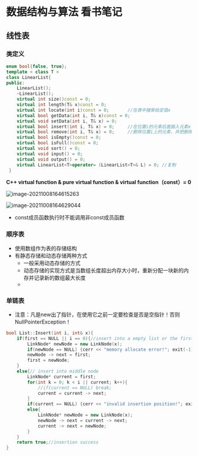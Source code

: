 # 数据结构与算法 看书笔记

## 线性表

### 类定义

```c++
enum bool{false, true};
template < class T >
class LinearList{
public:
    LinearList();
    ~LinearList();
    virtual int size()const = 0;
    virtual int length(T& x)const = 0;
    virtual int locate(int i)const = 0;       //在表中搜索给定值x
    virtual bool getData(int i, T& x)const = 0;
    virtual void setData(int i, T& x) = 0;
    virtual bool insert(int i, T& x) = 0;	  //在位置i的元素后面插入元素x
    virtual bool remove(int i, T& x) = 0;     //删除位置i上的元素，并把删除的元素以x返回
    virtual bool isEmpty()const = 0;
    virtual bool isFull()const = 0;
    virtual void sort() = 0;
    virtual void input() = 0;
    virtual void output() = 0;
    virtual LinearList<T>operator= (LinearList<T>& L) = 0; //复制
 }

```



**C++ virtual function & pure virtual function  & virtual function（const）= 0**

![image-20211008164615263](C:\Users\86186\AppData\Roaming\Typora\typora-user-images\image-20211008164615263.png)

![image-20211008164629044](C:\Users\86186\AppData\Roaming\Typora\typora-user-images\image-20211008164629044.png)

- const成员函数执行时不能调用非const成员函数



### 顺序表

- 使用数组作为表的存储结构
- 有静态存储和动态存储两种方式
  - 一般采用动态存储的方式
  - 动态存储的实现方式是当数组长度超出内存大小时，重新分配一块新的内存并记录新的数组最大长度
  - 

### 单链表

- 注意：凡是new出了指针，在使用它之前一定要检查是否是空指针！否则NullPointerException！

```c++
bool List::Insert(int i, int& x){
    if(first == NULL || i == 0){//insert into a empty list or the first node
        LinkNode* newNode = new LinkNode(x);
        if(newNode == NULL) {cerr << "memory allocate error!"; exit(-1);}
        newNode -> next = first;
        first = newNode;
    }
    else{// insert into middle node
        LinkNode* current = first;
        for(int k = 0; k < i || current; k++){
            //if(current == NULL) break;
            current = current -> next;
        }
        if(current == NULL) {cerr << "invalid insertion position!"; exit(-1);}
        else{
            LinkNode* newNode = new LinkNode(x);
            newNode -> next = current -> next;
            current -> next = newNode;
        }
    }
    return true;//insertion success
}
```

